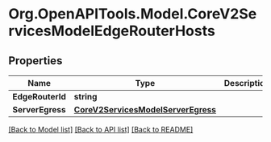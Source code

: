 
# Org.OpenAPITools.Model.CoreV2ServicesModelEdgeRouterHosts

## Properties

Name | Type | Description | Notes
------------ | ------------- | ------------- | -------------
**EdgeRouterId** | **string** |  | 
**ServerEgress** | [**CoreV2ServicesModelServerEgress**](CoreV2ServicesModelServerEgress.md) |  | 

[[Back to Model list]](../README.md#documentation-for-models)
[[Back to API list]](../README.md#documentation-for-api-endpoints)
[[Back to README]](../README.md)

